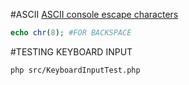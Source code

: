 #ASCII
[ASCII console escape characters](https://en.wikipedia.org/wiki/ASCII)
```php
echo chr(8); #FOR BACKSPACE
```
#TESTING KEYBOARD INPUT
```bash
php src/KeyboardInputTest.php
```
